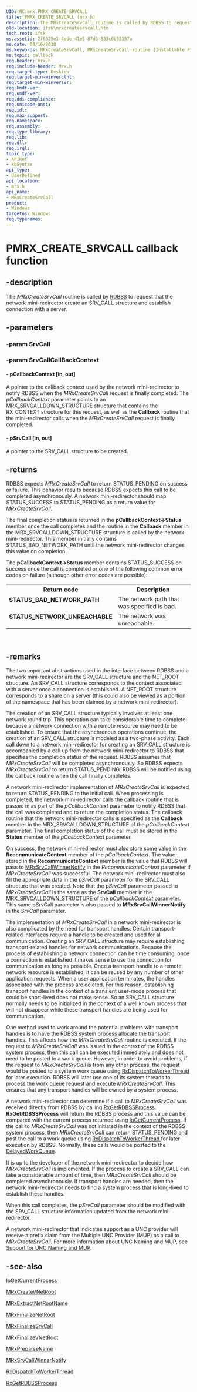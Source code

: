 ```yaml
---
UID: NC:mrx.PMRX_CREATE_SRVCALL
title: PMRX_CREATE_SRVCALL (mrx.h)
description: The MRxCreateSrvCall routine is called by RDBSS to request that the network mini-redirector create an SRV_CALL structure and establish connection with a server.
old-location: ifsk\mrxcreatesrvcall.htm
tech.root: ifsk
ms.assetid: 2f6325e1-4ede-41e5-87d3-833c6b52157a
ms.date: 04/16/2018
ms.keywords: MRxCreateSrvCall, MRxCreateSrvCall routine [Installable File System Drivers], PMRX_CREATE_SRVCALL, ifsk.mrxcreatesrvcall, mrx/MRxCreateSrvCall, mrxref_bc85d9c3-6d64-4510-ae94-0ec858c49110.xml
ms.topic: callback
req.header: mrx.h
req.include-header: Mrx.h
req.target-type: Desktop
req.target-min-winverclnt: 
req.target-min-winversvr: 
req.kmdf-ver: 
req.umdf-ver: 
req.ddi-compliance: 
req.unicode-ansi: 
req.idl: 
req.max-support: 
req.namespace: 
req.assembly: 
req.type-library: 
req.lib: 
req.dll: 
req.irql: 
topic_type:
- APIRef
- kbSyntax
api_type:
- UserDefined
api_location:
- mrx.h
api_name:
- MRxCreateSrvCall
product:
- Windows
targetos: Windows
req.typenames: 
---
```


# PMRX_CREATE_SRVCALL callback function


## -description


The<i> MRxCreateSrvCall</i> routine is called by <a href="https://docs.microsoft.com/windows-hardware/drivers/ifs/the-rdbss-driver-and-library">RDBSS</a> to request that the network mini-redirector create an SRV_CALL structure and establish connection with a server.


## -parameters




### -param SrvCall


### -param SrvCallCallBackContext








#### - pCallbackContext [in, out]

A pointer to the callback context used by the network mini-redirector to notify RDBSS when the <i>MRxCreateSrvCall</i> request is finally completed. The <i>pCallbackContext</i> parameter points to an MRX_SRVCALLDOWN_STRUCTURE structure that contains the RX_CONTEXT structure for this request, as well as the <b>Callback</b> routine that the mini-redirector calls when the <i>MRxCreateSrvCall</i> request is finally completed. 


#### - pSrvCall [in, out]

A pointer to the SRV_CALL structure to be created. 


## -returns



RDBSS expects <i>MRxCreateSrvCall</i> to return STATUS_PENDING on success or failure. This behavior results because RDBSS expects this call to be completed asynchronously. A network mini-redirector should map STATUS_SUCCESS to STATUS_PENDING as a return value for <i>MRxCreateSrvCall</i>.

The final completion status is returned in the <b>pCallbackContext->Status</b> member once the call completes and the routine in the <b>Callback</b> member in the MRX_SRVCALLDOWN_STRUCTURE structure is called by the network mini-redirector. This member initially contains STATUS_BAD_NETWORK_PATH until the network mini-redirector changes this value on completion. 



The <b>pCallbackContext->Status</b> member contains STATUS_SUCCESS on success once the call is completed or one of the following common error codes on failure (although other error codes are possible): 

<table>
<tr>
<th>Return code</th>
<th>Description</th>
</tr>
<tr>
<td width="40%">
<dl>
<dt><b>STATUS_BAD_NETWORK_PATH</b></dt>
</dl>
</td>
<td width="60%">
The network path that was specified is bad. 

</td>
</tr>
<tr>
<td width="40%">
<dl>
<dt><b>STATUS_NETWORK_UNREACHABLE</b></dt>
</dl>
</td>
<td width="60%">
The network was unreachable.

</td>
</tr>
</table>
 




## -remarks



The two important abstractions used in the interface between RDBSS and a network mini-redirector are the SRV_CALL structure and the NET_ROOT structure. An SRV_CALL structure corresponds to the context associated with a server once a connection is established. A NET_ROOT structure corresponds to a share on a server (this could also be viewed as a portion of the namespace that has been claimed by a network mini-redirector).

The creation of an SRV_CALL structure typically involves at least one network round trip. This operation can take considerable time to complete because a network connection with a remote resource may need to be established. To ensure that the asynchronous operations continue, the creation of an SRV_CALL structure is modeled as a two-phase activity. Each call down to a network mini-redirector for creating an SRV_CALL structure is accompanied by a call up from the network mini-redirector to RDBSS that specifies the completion status of the request. RDBSS assumes that <i>MRxCreateSrvCall</i> will be completed asynchronously. So RDBSS expects <i>MRxCreateSrvCall</i> to return STATUS_PENDING. RDBSS will be notified using the callback routine when the call finally completes. 

A network mini-redirector implementation of <i>MRxCreateSrvCall</i> is expected to  return STATUS_PENDING to the initial call. When processing is completed, the network mini-redirector calls the callback routine that is passed in as part of the <i>pCallbackContext</i> parameter to notify RDBSS that the call was completed and to return the completion status. The callback routine that the network mini-redirector calls is specified as the <b>Callback</b> member in the MRX_SRVCALLDOWN_STRUCTURE of the <i>pCallbackContext</i> parameter. The final completion status of the call must be stored in the <b>Status</b> member of the <i>pCallbackContext</i> parameter. 

On success, the network mini-redirector must also store some value in the <b>RecommunicateContext</b> member of the <i>pCallbackContext</i>. The value stored in the <b>RecommunicateContext</b> member is the value that RDBSS will pass to <a href="https://msdn.microsoft.com/library/windows/hardware/ff550824">MRxSrvCallWinnerNotify</a> in the <i>RecommunicateContext</i> parameter if <i>MRxCreateSrvCall</i> was successful. The network mini-redirector must also fill the appropriate data in the <i>pSrvCall</i> parameter for the SRV_CALL structure that was created. Note that the p<i>SrvCall</i> parameter passed to <i>MRxCreateSrvCall</i> is the same as the <b>SrvCall</b> member in the MRX_SRVCALLDOWN_STRUCTURE of the <i>pCallbackContext</i> parameter. This same pSrvCall parameter is also passed to <b>MRxSrvCallWinnerNotify</b> in the <i>SrvCall</i> parameter.

The implementation of <i>MRxCreateSrvCall</i> in a network mini-redirector is also complicated by the need for transport handles. Certain transport-related interfaces require a handle to be created and used for all communication. Creating an SRV_CALL structure may require establishing transport-related handles for network communications. Because the process of establishing a network connection can be time consuming, once a connection is established it makes sense to use the connection for communication as long as possible. Once a transport handle to a remote network resource is established, it can be reused by any number of other application requests. When a user application terminates, the handles associated with the process are deleted. For this reason, establishing transport handles in the context of a transient user-mode process that could be short-lived does not make sense. So an SRV_CALL structure normally needs to be initialized in the context of a well known process that will not disappear while these transport handles are being used for communication. 

One method used to work around the potential problems with transport handles is to have the RDBSS system process allocate the transport handles. This affects how the <i>MRxCreateSrvCall</i> routine is executed. If the request to <i>MRxCreateSrvCall</i> was issued in the context of the RDBSS system process, then this call can be executed immediately and does not need to be posted to a work queue. However, in order to avoid problems, if the request to <i>MRxCreateSrvCall</i> is from any other process, the request would be posted to a system work queue using <a href="https://msdn.microsoft.com/library/windows/hardware/ff554398">RxDispatchToWorkerThread</a> for later execution. RDBSS will later use one of its system threads to process the work queue request and execute <i>MRxCreateSrvCall</i>. This ensures that any transport handles will be owned by a system process. 

A network mini-redirector can determine if a call to <i>MRxCreateSrvCall</i> was received directly from RDBSS by calling <a href="https://msdn.microsoft.com/library/windows/hardware/ff554481">RxGetRDBSSProcess</a>. <b>RxGetRDBSSProcess</b> will return the RDBBS process and this value can be compared with the current process returned using <a href="https://msdn.microsoft.com/library/windows/hardware/ff549177">IoGetCurrentProcess</a>. If the call to <i>MRxCreateSrvCall</i> was not initiated in the context of the RDBSS system process, then <i>MRxCreateSrvCall</i> can return STATUS_PENDING and post the call to a work queue using <a href="https://msdn.microsoft.com/426d28fa-abfe-44d9-9b15-119f92367b40">RxDispatchToWorkerThread </a>for later execution by RDBSS. Normally, these calls would be posted to the <a href="https://msdn.microsoft.com/5bbebf1f-ca0f-44b7-a5cd-f06b637aa3de">DelayedWorkQueue</a>. 

It is up to the developer of the network mini-redirector to decide how <i>MRxCreateSrvCall</i> is implemented. If the process to create a SRV_CALL can take a considerable amount of time, then <i>MRxCreateSrvCall</i> should be completed asynchronously. If transport handles are needed, then the network mini-redirector needs to find a system process that is long-lived to establish these handles. 

When this call completes, the <i>pSrvCall</i> parameter should be modified with the SRV_CALL structure information updated from the network mini-redirector.

A network mini-redirector that indicates support as a UNC provider will receive a prefix claim from the Multiple UNC Provider (MUP) as a call to <i>MRxCreateSrvCall</i>. For more information about UNC Naming and MUP, see <a href="https://msdn.microsoft.com/07c4a498-10c7-41b2-aaeb-73cab946f392">Support for UNC Naming and MUP</a>.




## -see-also




<a href="https://msdn.microsoft.com/library/windows/hardware/ff549177">IoGetCurrentProcess</a>



<a href="https://msdn.microsoft.com/library/windows/hardware/ff549869">MRxCreateVNetRoot</a>



<a href="https://msdn.microsoft.com/library/windows/hardware/ff550649">MRxExtractNetRootName</a>



<a href="https://msdn.microsoft.com/library/windows/hardware/ff550653">MRxFinalizeNetRoot</a>



<a href="https://msdn.microsoft.com/library/windows/hardware/ff550656">MRxFinalizeSrvCall</a>



<a href="https://msdn.microsoft.com/library/windows/hardware/ff550663">MRxFinalizeVNetRoot</a>



<a href="https://msdn.microsoft.com/library/windows/hardware/ff550750">MRxPreparseName</a>



<a href="https://msdn.microsoft.com/library/windows/hardware/ff550824">MRxSrvCallWinnerNotify</a>



<a href="https://msdn.microsoft.com/library/windows/hardware/ff554398">RxDispatchToWorkerThread</a>



<a href="https://msdn.microsoft.com/library/windows/hardware/ff554481">RxGetRDBSSProcess</a>
 

 

